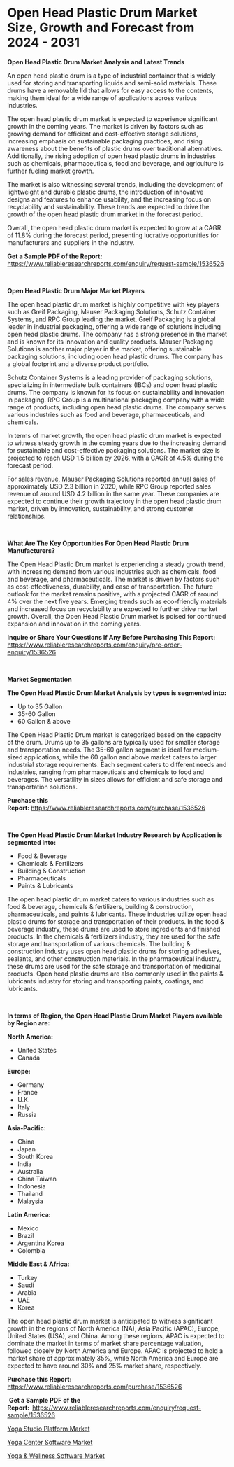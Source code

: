 <p><h1>Open Head Plastic Drum Market Size, Growth and Forecast from 2024 - 2031</h1></p><p><strong>Open Head Plastic Drum Market Analysis and Latest Trends</strong></p>
<p><p>An open head plastic drum is a type of industrial container that is widely used for storing and transporting liquids and semi-solid materials. These drums have a removable lid that allows for easy access to the contents, making them ideal for a wide range of applications across various industries.</p><p>The open head plastic drum market is expected to experience significant growth in the coming years. The market is driven by factors such as growing demand for efficient and cost-effective storage solutions, increasing emphasis on sustainable packaging practices, and rising awareness about the benefits of plastic drums over traditional alternatives. Additionally, the rising adoption of open head plastic drums in industries such as chemicals, pharmaceuticals, food and beverage, and agriculture is further fueling market growth.</p><p>The market is also witnessing several trends, including the development of lightweight and durable plastic drums, the introduction of innovative designs and features to enhance usability, and the increasing focus on recyclability and sustainability. These trends are expected to drive the growth of the open head plastic drum market in the forecast period.</p><p>Overall, the open head plastic drum market is expected to grow at a CAGR of 11.8% during the forecast period, presenting lucrative opportunities for manufacturers and suppliers in the industry.</p></p>
<p><strong>Get a Sample PDF of the Report:&nbsp;</strong> <a href="https://www.reliableresearchreports.com/enquiry/request-sample/1536526">https://www.reliableresearchreports.com/enquiry/request-sample/1536526</a></p>
<p>&nbsp;</p>
<p><strong>Open Head Plastic Drum Major Market Players</strong></p>
<p><p>The open head plastic drum market is highly competitive with key players such as Greif Packaging, Mauser Packaging Solutions, Schutz Container Systems, and RPC Group leading the market. Greif Packaging is a global leader in industrial packaging, offering a wide range of solutions including open head plastic drums. The company has a strong presence in the market and is known for its innovation and quality products. Mauser Packaging Solutions is another major player in the market, offering sustainable packaging solutions, including open head plastic drums. The company has a global footprint and a diverse product portfolio.</p><p>Schutz Container Systems is a leading provider of packaging solutions, specializing in intermediate bulk containers (IBCs) and open head plastic drums. The company is known for its focus on sustainability and innovation in packaging. RPC Group is a multinational packaging company with a wide range of products, including open head plastic drums. The company serves various industries such as food and beverage, pharmaceuticals, and chemicals.</p><p>In terms of market growth, the open head plastic drum market is expected to witness steady growth in the coming years due to the increasing demand for sustainable and cost-effective packaging solutions. The market size is projected to reach USD 1.5 billion by 2026, with a CAGR of 4.5% during the forecast period.</p><p>For sales revenue, Mauser Packaging Solutions reported annual sales of approximately USD 2.3 billion in 2020, while RPC Group reported sales revenue of around USD 4.2 billion in the same year. These companies are expected to continue their growth trajectory in the open head plastic drum market, driven by innovation, sustainability, and strong customer relationships.</p></p>
<p>&nbsp;</p>
<p><strong>What Are The Key Opportunities For Open Head Plastic Drum Manufacturers?</strong></p>
<p><p>The Open Head Plastic Drum market is experiencing a steady growth trend, with increasing demand from various industries such as chemicals, food and beverage, and pharmaceuticals. The market is driven by factors such as cost-effectiveness, durability, and ease of transportation. The future outlook for the market remains positive, with a projected CAGR of around 4% over the next five years. Emerging trends such as eco-friendly materials and increased focus on recyclability are expected to further drive market growth. Overall, the Open Head Plastic Drum market is poised for continued expansion and innovation in the coming years.</p></p>
<p><strong>Inquire or Share Your Questions If Any Before Purchasing This Report:</strong> <a href="https://www.reliableresearchreports.com/enquiry/pre-order-enquiry/1536526">https://www.reliableresearchreports.com/enquiry/pre-order-enquiry/1536526</a></p>
<p>&nbsp;</p>
<p><strong>Market Segmentation</strong></p>
<p><strong>The Open Head Plastic Drum Market Analysis by types is segmented into:</strong></p>
<p><ul><li>Up to 35 Gallon</li><li>35-60 Gallon</li><li>60 Gallon & above</li></ul></p>
<p><p>The Open Head Plastic Drum market is categorized based on the capacity of the drum. Drums up to 35 gallons are typically used for smaller storage and transportation needs. The 35-60 gallon segment is ideal for medium-sized applications, while the 60 gallon and above market caters to larger industrial storage requirements. Each segment caters to different needs and industries, ranging from pharmaceuticals and chemicals to food and beverages. The versatility in sizes allows for efficient and safe storage and transportation solutions.</p></p>
<p><strong>Purchase this Report:&nbsp;</strong><a href="https://www.reliableresearchreports.com/purchase/1536526">https://www.reliableresearchreports.com/purchase/1536526</a></p>
<p>&nbsp;</p>
<p><strong>The Open Head Plastic Drum Market Industry Research by Application is segmented into:</strong></p>
<p><ul><li>Food & Beverage</li><li>Chemicals & Fertilizers</li><li>Building & Construction</li><li>Pharmaceuticals</li><li>Paints & Lubricants</li></ul></p>
<p><p>The open head plastic drum market caters to various industries such as food & beverage, chemicals & fertilizers, building & construction, pharmaceuticals, and paints & lubricants. These industries utilize open head plastic drums for storage and transportation of their products. In the food & beverage industry, these drums are used to store ingredients and finished products. In the chemicals & fertilizers industry, they are used for the safe storage and transportation of various chemicals. The building & construction industry uses open head plastic drums for storing adhesives, sealants, and other construction materials. In the pharmaceutical industry, these drums are used for the safe storage and transportation of medicinal products. Open head plastic drums are also commonly used in the paints & lubricants industry for storing and transporting paints, coatings, and lubricants.</p></p>
<p>&nbsp;</p>
<p><strong>In terms of Region, the Open Head Plastic Drum Market Players available by Region are:</strong></p>
<p>
    <p> <strong> North America: </strong>
        <ul>
            <li>United States</li>
            <li>Canada</li>
        </ul>
        </p> 
    <p> <strong> Europe: </strong>
        <ul>
            <li>Germany</li>
            <li>France</li>
            <li>U.K.</li>
            <li>Italy</li>
            <li>Russia</li>
        </ul>
        </p> 
    <p> <strong> Asia-Pacific: </strong>
        <ul>
            <li>China</li>
            <li>Japan</li>
            <li>South Korea</li>
            <li>India</li>
            <li>Australia</li>
            <li>China Taiwan</li>
            <li>Indonesia</li>
            <li>Thailand</li>
            <li>Malaysia</li>
        </ul>
        </p> 
    <p> <strong> Latin America: </strong>
        <ul>
            <li>Mexico</li>
            <li>Brazil</li>
            <li>Argentina Korea</li>
            <li>Colombia</li>
        </ul>
        </p> 
    <p> <strong> Middle East & Africa: </strong>
        <ul>
            <li>Turkey</li>
            <li>Saudi</li>
            <li>Arabia</li>
            <li>UAE</li>
            <li>Korea</li>
        </ul>
    </p>
    </p>
<p><p>The open head plastic drum market is anticipated to witness significant growth in the regions of North America (NA), Asia Pacific (APAC), Europe, United States (USA), and China. Among these regions, APAC is expected to dominate the market in terms of market share percentage valuation, followed closely by North America and Europe. APAC is projected to hold a market share of approximately 35%, while North America and Europe are expected to have around 30% and 25% market share, respectively.</p></p>
<p><strong>Purchase this Report: </strong><a href="https://www.reliableresearchreports.com/purchase/1536526">https://www.reliableresearchreports.com/purchase/1536526</a></p>
<p>&nbsp;<strong>Get a Sample PDF of the Report:&nbsp;&nbsp;</strong><a href="https://www.reliableresearchreports.com/enquiry/request-sample/1536526">https://www.reliableresearchreports.com/enquiry/request-sample/1536526</a></p>
<p><strong></strong></p>
<p><p><a href="https://view.publitas.com/reportprime-1/yoga-studio-platform-market-size-growth-outlook-from-2023-to-2030-projecting-at-markets-trends-analysis-by-application-regional-outlook-and-revenue/">Yoga Studio Platform Market</a></p><p><a href="https://view.publitas.com/reportprime-1/yoga-center-software-market-research-report-provides-critical-insights-that-can-help-shape-business-development-and-investment-strategies/">Yoga Center Software Market</a></p><p><a href="https://view.publitas.com/reportprime-1/yoga-wellness-software-market-a-comprehensive-report-of-its-market-share-growth-trends-2023-2030/">Yoga & Wellness Software Market</a></p></p>